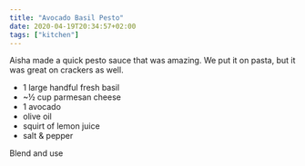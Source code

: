 ```yaml
---
title: "Avocado Basil Pesto"
date: 2020-04-19T20:34:57+02:00
tags: ["kitchen"]
---
```


Aisha made a quick pesto sauce that was amazing. We put it on pasta, but it was great on crackers as well.

* 1 large handful fresh basil
* ~½ cup parmesan cheese
* 1 avocado
* olive oil
* squirt of lemon juice
* salt & pepper

Blend and use
